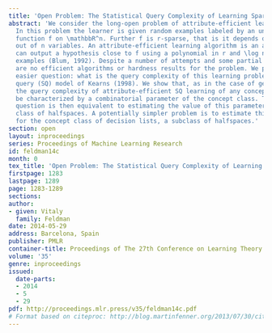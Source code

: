 ```yaml
---
title: 'Open Problem: The Statistical Query Complexity of Learning Sparse Halfspaces'
abstract: 'We consider the long-open problem of attribute-efficient learning of halfspaces.
  In this problem the learner is given random examples labeled by an unknown halfspace
  function f on \mathbbR^n. Further f is r-sparse, that is it depends on at most r
  out of n variables. An attribute-efficient learning algorithm is an algorithm that
  can output a hypothesis close to f using a polynomial in r and \log n number of
  examples (Blum, 1992). Despite a number of attempts and some partial progress, there
  are no efficient algorithms or hardness results for the problem. We propose a potentially
  easier question: what is the query complexity of this learning problem in the statistical
  query (SQ) model of Kearns (1998). We show that, as in the case of general PAC learning,
  the query complexity of attribute-efficient SQ learning of any concept class can
  be characterized by a combinatorial parameter of the concept class. The proposed
  question is then equivalent to estimating the value of this parameter for the concept
  class of halfspaces. A potentially simpler problem is to estimate this parameter
  for the concept class of decision lists, a subclass of halfspaces.'
section: open
layout: inproceedings
series: Proceedings of Machine Learning Research
id: feldman14c
month: 0
tex_title: 'Open Problem: The Statistical Query Complexity of Learning Sparse Halfspaces'
firstpage: 1283
lastpage: 1289
page: 1283-1289
sections: 
author:
- given: Vitaly
  family: Feldman
date: 2014-05-29
address: Barcelona, Spain
publisher: PMLR
container-title: Proceedings of The 27th Conference on Learning Theory
volume: '35'
genre: inproceedings
issued:
  date-parts:
  - 2014
  - 5
  - 29
pdf: http://proceedings.mlr.press/v35/feldman14c.pdf
# Format based on citeproc: http://blog.martinfenner.org/2013/07/30/citeproc-yaml-for-bibliographies/
---
```

